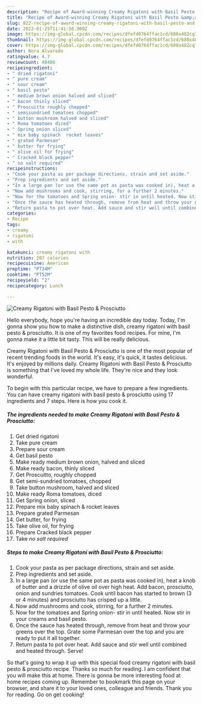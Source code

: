```yaml
---
description: "Recipe of Award-winning Creamy Rigatoni with Basil Pesto &amp;amp; Prosciutto"
title: "Recipe of Award-winning Creamy Rigatoni with Basil Pesto &amp;amp; Prosciutto"
slug: 822-recipe-of-award-winning-creamy-rigatoni-with-basil-pesto-and-amp-prosciutto
date: 2022-01-25T11:41:58.900Z
image: https://img-global.cpcdn.com/recipes/dfefd0764ffac1cd/680x482cq70/creamy-rigatoni-with-basil-pesto-prosciutto-recipe-main-photo.jpg
thumbnail: https://img-global.cpcdn.com/recipes/dfefd0764ffac1cd/680x482cq70/creamy-rigatoni-with-basil-pesto-prosciutto-recipe-main-photo.jpg
cover: https://img-global.cpcdn.com/recipes/dfefd0764ffac1cd/680x482cq70/creamy-rigatoni-with-basil-pesto-prosciutto-recipe-main-photo.jpg
author: Nora Alvarado
ratingvalue: 4.7
reviewcount: 48486
recipeingredient:
- " dried rigatoni"
- " pure cream"
- " sour cream"
- " basil pesto"
- " medium brown onion halved and sliced"
- " bacon thinly sliced"
- " Proscuitto roughly chopped"
- " semisundried tomatoes chopped"
- " button mushroom halved and sliced"
- " Roma tomatoes diced"
- " Spring onion sliced"
- " mix baby spinach  rocket leaves"
- " grated Parmesan"
- " butter for frying"
- " olive oil for frying"
- " Cracked black pepper"
- " no salt required"
recipeinstructions:
- "Cook your pasta as per package directions, strain and set aside."
- "Prep ingredients and set aside."
- "In a large pan (or use the same pot as pasta was cooked in), heat a knob of butter and a drizzle of olive oil over high heat. Add bacon, prosciutto, onion and sundries tomatoes. Cook until bacon has started to brown (3 or 4 minutes) and prosciutto has crisped up a little."
- "Now add mushrooms and cook, stirring, for a further 2 minutes."
- "Now for the tomatoes and Spring onion- stir in until heated. Now stir in your creams and basil pesto."
- "Once the sauce has heated through, remove from heat and throw your greens over the top. Grate some Parmesan over the top and you are ready to put it all together."
- "Return pasta to pot over heat. Add sauce and stir well until combined and heated through. Serve!"
categories:
- Recipe
tags:
- creamy
- rigatoni
- with

katakunci: creamy rigatoni with 
nutrition: 207 calories
recipecuisine: American
preptime: "PT34M"
cooktime: "PT52M"
recipeyield: "2"
recipecategory: Lunch

---
```



![Creamy Rigatoni with Basil Pesto &amp; Prosciutto](https://img-global.cpcdn.com/recipes/dfefd0764ffac1cd/680x482cq70/creamy-rigatoni-with-basil-pesto-prosciutto-recipe-main-photo.jpg)

Hello everybody, hope you're having an incredible day today. Today, I'm gonna show you how to make a distinctive dish, creamy rigatoni with basil pesto &amp; prosciutto. It is one of my favorites food recipes. For mine, I'm gonna make it a little bit tasty. This will be really delicious.

Creamy Rigatoni with Basil Pesto &amp; Prosciutto is one of the most popular of recent trending foods in the world. It's easy, it's quick, it tastes delicious. It's enjoyed by millions daily. Creamy Rigatoni with Basil Pesto &amp; Prosciutto is something that I've loved my whole life. They're nice and they look wonderful.




To begin with this particular recipe, we have to prepare a few ingredients. You can have creamy rigatoni with basil pesto &amp; prosciutto using 17 ingredients and 7 steps. Here is how you cook it.

<!--inarticleads1-->

##### The ingredients needed to make Creamy Rigatoni with Basil Pesto &amp; Prosciutto:

1. Get  dried rigatoni
1. Take  pure cream
1. Prepare  sour cream
1. Get  basil pesto
1. Make ready  medium brown onion, halved and sliced
1. Make ready  bacon, thinly sliced
1. Get  Proscuitto, roughly chopped
1. Get  semi-sundried tomatoes, chopped
1. Take  button mushroom, halved and sliced
1. Make ready  Roma tomatoes, diced
1. Get  Spring onion, sliced
1. Prepare  mix baby spinach &amp; rocket leaves
1. Prepare  grated Parmesan
1. Get  butter, for frying
1. Take  olive oil, for frying
1. Prepare  Cracked black pepper
1. Take  *no salt required*




<!--inarticleads2-->

##### Steps to make Creamy Rigatoni with Basil Pesto &amp; Prosciutto:

1. Cook your pasta as per package directions, strain and set aside.
1. Prep ingredients and set aside.
1. In a large pan (or use the same pot as pasta was cooked in), heat a knob of butter and a drizzle of olive oil over high heat. Add bacon, prosciutto, onion and sundries tomatoes. Cook until bacon has started to brown (3 or 4 minutes) and prosciutto has crisped up a little.
1. Now add mushrooms and cook, stirring, for a further 2 minutes.
1. Now for the tomatoes and Spring onion- stir in until heated. Now stir in your creams and basil pesto.
1. Once the sauce has heated through, remove from heat and throw your greens over the top. Grate some Parmesan over the top and you are ready to put it all together.
1. Return pasta to pot over heat. Add sauce and stir well until combined and heated through. Serve!




So that's going to wrap it up with this special food creamy rigatoni with basil pesto &amp; prosciutto recipe. Thanks so much for reading. I am confident that you will make this at home. There is gonna be more interesting food at home recipes coming up. Remember to bookmark this page on your browser, and share it to your loved ones, colleague and friends. Thank you for reading. Go on get cooking!
